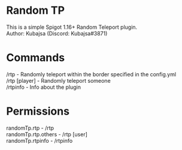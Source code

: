 # Random TP
This is a simple Spigot 1.16+ Random Teleport plugin.<br>
Author: Kubajsa (Discord: Kubajsa#3871)
# Commands
/rtp - Randomly teleport within the border specified in the config.yml<br>
/rtp [player] - Randomly teleport someone<br>
/rtpinfo - Info about the plugin<br>
# Permissions
randomTp.rtp - /rtp<br>
randomTp.rtp.others - /rtp [user]<br>
randomTp.rtpinfo - /rtpinfo

